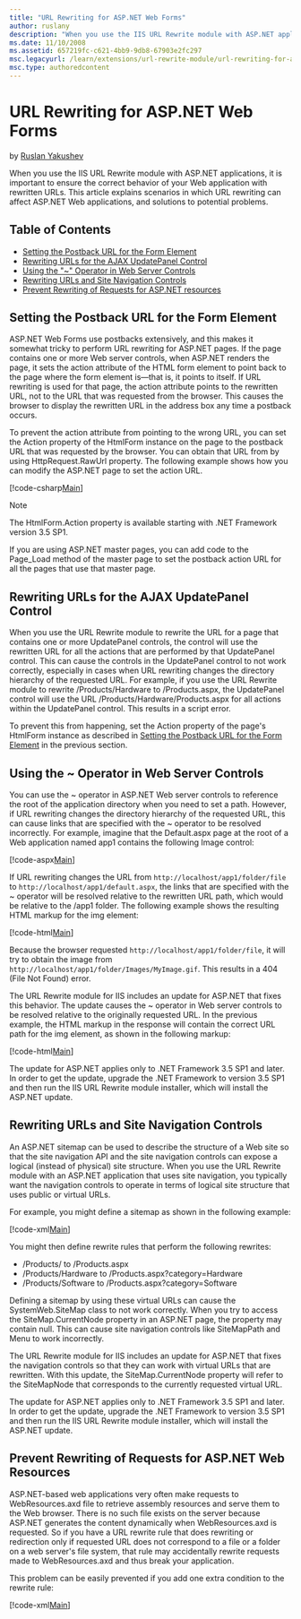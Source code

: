 ```yaml
---
title: "URL Rewriting for ASP.NET Web Forms"
author: ruslany
description: "When you use the IIS URL Rewrite module with ASP.NET applications, it is important to ensure the correct behavior of your Web application with rewritten URLs..."
ms.date: 11/10/2008
ms.assetid: 657219fc-c621-4bb9-9db8-67903e2fc297
msc.legacyurl: /learn/extensions/url-rewrite-module/url-rewriting-for-aspnet-web-forms
msc.type: authoredcontent
---
```

# URL Rewriting for ASP.NET Web Forms

by [Ruslan Yakushev](https://github.com/ruslany)

When you use the IIS URL Rewrite module with ASP.NET applications, it is important to ensure the correct behavior of your Web application with rewritten URLs. This article explains scenarios in which URL rewriting can affect ASP.NET Web applications, and solutions to potential problems.

## Table of Contents

- [Setting the Postback URL for the Form Element](#Form_postback_URL)
- [Rewriting URLs for the AJAX UpdatePanel Control](#AJAX_UpdatePanel)
- [Using the "~" Operator in Web Server Controls](#Using_tilda)
- [Rewriting URLs and Site Navigation Controls](#Site_navigation_controls)
- [Prevent Rewriting of Requests for ASP.NET resources](#webresources)

<a id="Form_postback_URL"></a>

## Setting the Postback URL for the Form Element

ASP.NET Web Forms use postbacks extensively, and this makes it somewhat tricky to perform URL rewriting for ASP.NET pages. If the page contains one or more Web server controls, when ASP.NET renders the page, it sets the action attribute of the HTML form element to point back to the page where the form element is—that is, it points to itself. If URL rewriting is used for that page, the action attribute points to the rewritten URL, not to the URL that was requested from the browser. This causes the browser to display the rewritten URL in the address box any time a postback occurs.

To prevent the action attribute from pointing to the wrong URL, you can set the Action property of the HtmlForm instance on the page to the postback URL that was requested by the browser. You can obtain that URL from by using HttpRequest.RawUrl property. The following example shows how you can modify the ASP.NET page to set the action URL.

[!code-csharp[Main](url-rewriting-for-aspnet-web-forms/samples/sample1.cs)]

> [!NOTE]
> The HtmlForm.Action property is available starting with .NET Framework version 3.5 SP1.

If you are using ASP.NET master pages, you can add code to the Page\_Load method of the master page to set the postback action URL for all the pages that use that master page.

<a id="AJAX_UpdatePanel"></a>

## Rewriting URLs for the AJAX UpdatePanel Control

When you use the URL Rewrite module to rewrite the URL for a page that contains one or more UpdatePanel controls, the control will use the rewritten URL for all the actions that are performed by that UpdatePanel control. This can cause the controls in the UpdatePanel control to not work correctly, especially in cases when URL rewriting changes the directory hierarchy of the requested URL. For example, if you use the URL Rewrite module to rewrite /Products/Hardware to /Products.aspx, the UpdatePanel control will use the URL /Products/Hardware/Products.aspx for all actions within the UpdatePanel control. This results in a script error.

To prevent this from happening, set the Action property of the page's HtmlForm instance as described in [Setting the Postback URL for the Form Element](#Form_postback_URL) in the previous section.

<a id="Using_tilda"></a>

## Using the ~ Operator in Web Server Controls

You can use the ~ operator in ASP.NET Web server controls to reference the root of the application directory when you need to set a path. However, if URL rewriting changes the directory hierarchy of the requested URL, this can cause links that are specified with the ~ operator to be resolved incorrectly. For example, imagine that the Default.aspx page at the root of a Web application named app1 contains the following Image control:

[!code-aspx[Main](url-rewriting-for-aspnet-web-forms/samples/sample2.aspx)]

If URL rewriting changes the URL from `http://localhost/app1/folder/file` to `http://localhost/app1/default.aspx`, the links that are specified with the ~ operator will be resolved relative to the rewritten URL path, which would be relative to the /app1 folder. The following example shows the resulting HTML markup for the img element:

[!code-html[Main](url-rewriting-for-aspnet-web-forms/samples/sample3.html)]

Because the browser requested `http://localhost/app1/folder/file`, it will try to obtain the image from `http://localhost/app1/folder/Images/MyImage.gif`. This results in a 404 (File Not Found) error.

The URL Rewrite module for IIS includes an update for ASP.NET that fixes this behavior. The update causes the ~ operator in Web server controls to be resolved relative to the originally requested URL. In the previous example, the HTML markup in the response will contain the correct URL path for the img element, as shown in the following markup:

[!code-html[Main](url-rewriting-for-aspnet-web-forms/samples/sample4.html)]

The update for ASP.NET applies only to .NET Framework 3.5 SP1 and later. In order to get the update, upgrade the .NET Framework to version 3.5 SP1 and then run the IIS URL Rewrite module installer, which will install the ASP.NET update.

<a id="Site_navigation_controls"></a>

## Rewriting URLs and Site Navigation Controls

An ASP.NET sitemap can be used to describe the structure of a Web site so that the site navigation API and the site navigation controls can expose a logical (instead of physical) site structure. When you use the URL Rewrite module with an ASP.NET application that uses site navigation, you typically want the navigation controls to operate in terms of logical site structure that uses public or virtual URLs.

For example, you might define a sitemap as shown in the following example:

[!code-xml[Main](url-rewriting-for-aspnet-web-forms/samples/sample5.xml)]

You might then define rewrite rules that perform the following rewrites:

- /Products/ to /Products.aspx
- /Products/Hardware to /Products.aspx?category=Hardware
- /Products/Software to /Products.aspx?category=Software

Defining a sitemap by using these virtual URLs can cause the SystemWeb.SiteMap class to not work correctly. When you try to access the SiteMap.CurrentNode property in an ASP.NET page, the property may contain null. This can cause site navigation controls like SiteMapPath and Menu to work incorrectly.

The URL Rewrite module for IIS includes an update for ASP.NET that fixes the navigation controls so that they can work with virtual URLs that are rewritten. With this update, the SiteMap.CurrentNode property will refer to the SiteMapNode that corresponds to the currently requested virtual URL.

The update for ASP.NET applies only to .NET Framework 3.5 SP1 and later. In order to get the update, upgrade the .NET Framework to version 3.5 SP1 and then run the IIS URL Rewrite module installer, which will install the ASP.NET update.

<a id="webresources"></a>

## Prevent Rewriting of Requests for ASP.NET Web Resources

ASP.NET-based web applications very often make requests to WebResources.axd file to retrieve assembly resources and serve them to the Web browser. There is no such file exists on the server because ASP.NET generates the content dynamically when WebResources.axd is requested. So if you have a URL rewrite rule that does rewriting or redirection only if requested URL does not correspond to a file or a folder on a web server's file system, that rule may accidentally rewrite requests made to WebResources.axd and thus break your application.

This problem can be easily prevented if you add one extra condition to the rewrite rule:

[!code-xml[Main](url-rewriting-for-aspnet-web-forms/samples/sample6.xml)]
